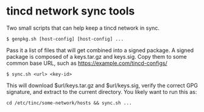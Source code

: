 # tincd network sync tools

Two small scripts that can help keep a tincd network in sync.

```$ genpkg.sh [host-config] [host-config] ...```

Pass it a list of files that will get combined into a signed package. A signed
package is composed of a keys.tar.gz and keys.sig. Copy them to some common base
URL, such as https://example.com/tincd-configs/

```$ sync.sh <url> <key-id>```

This will download $url/keys.tar.gz and $url/keys.sig, verify the correct GPG
signature, and extract to the current directory. You likely want to run this as:

```cd /etc/tinc/some-network/hosts && sync.sh ...```
